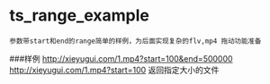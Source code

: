 # ts_range_example
    参数带start和end的range简单的样例，为后面实现复杂的flv,mp4 拖动功能准备

###样例
    http://xieyugui.com/1.mp4?start=100&end=500000
    http://xieyugui.com/1.mp4?start=100
    返回指定大小的文件